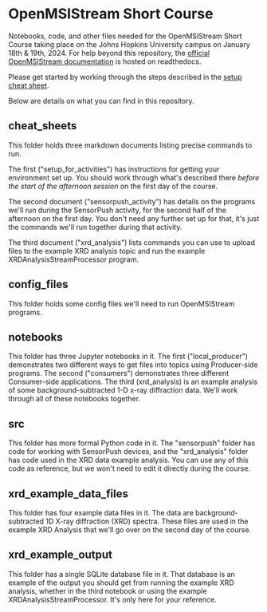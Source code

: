 # OpenMSIStream Short Course

Notebooks, code, and other files needed for the OpenMSIStream Short Course taking place on the Johns Hopkins University campus on January 18th & 19th, 2024. For help beyond this repository, the [official OpenMSIStream documentation](https://openmsistream.readthedocs.io/en/latest/index.html) is hosted on readthedocs.

Please get started by working through the steps described in the [setup cheat sheet](https://github.com/openmsi/openmsistream_short_course/blob/main/cheat_sheets/01_setup_for_activities.md).

Below are details on what you can find in this repository.

## cheat_sheets

This folder holds three markdown documents listing precise commands to run. 

The first ("setup_for_activities") has instructions for getting your environment set up. You should work through what's described there *before the start of the afternoon session* on the first day of the course.

The second document ("sensorpush_activity") has details on the programs we'll run during the SensorPush activity, for the second half of the afternoon on the first day. You don't need any further set up for that, it's just the commands we'll run together during that activity.

The third document ("xrd_analysis") lists commands you can use to upload files to the example XRD analysis topic and run the example XRDAnalysisStreamProcessor program.

## config_files

This folder holds some config files we'll need to run OpenMSIStream programs.

## notebooks

This folder has three Jupyter notebooks in it. The first ("local_producer") demonstrates two different ways to get files into topics using Producer-side programs. The second ("consumers") demonstrates three different Consumer-side applications. The third (xrd_analysis) is an example analysis of some background-subtracted 1-D x-ray diffraction data. We'll work through all of these notebooks together.

## src

This folder has more formal Python code in it. The "sensorpush" folder has code for working with SensorPush devices, and the "xrd_analysis" folder has code used in the XRD data example analysis. You can use any of this code as reference, but we won't need to edit it directly during the course.

## xrd_example_data_files

This folder has four example data files in it. The data are background-subtracted 1D X-ray diffraction (XRD) spectra. These files are used in the example XRD Analysis that we'll go over on the second day of the course.

## xrd_example_output

This folder has a single SQLite database file in it. That database is an example of the output you should get from running the example XRD analysis, whether in the third notebook or using the example XRDAnalysisStreamProcessor. It's only here for your reference.

